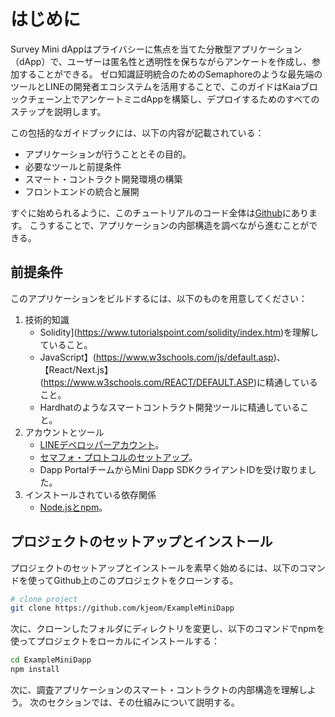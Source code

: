 # はじめに

Survey Mini dAppはプライバシーに焦点を当てた分散型アプリケーション（dApp）で、ユーザーは匿名性と透明性を保ちながらアンケートを作成し、参加することができる。 ゼロ知識証明統合のためのSemaphoreのような最先端のツールとLINEの開発者エコシステムを活用することで、このガイドはKaiaブロックチェーン上でアンケートミニdAppを構築し、デプロイするためのすべてのステップを説明します。

この包括的なガイドブックには、以下の内容が記載されている：

 - アプリケーションが行うこととその目的。
 - 必要なツールと前提条件
 - スマート・コントラクト開発環境の構築
 - フロントエンドの統合と展開

すぐに始められるように、このチュートリアルのコード全体は[Github](https://github.com/kjeom/ExampleMiniDapp)にあります。 こうすることで、アプリケーションの内部構造を調べながら進むことができる。

## 前提条件<a id="prerequisite"></a>

このアプリケーションをビルドするには、以下のものを用意してください：

1. 技術的知識
    - Solidity](https://www.tutorialspoint.com/solidity/index.htm)を理解していること。
    - JavaScript】(https://www.w3schools.com/js/default.asp)、【React/Next.js】(https://www.w3schools.com/REACT/DEFAULT.ASP)に精通していること。
    - Hardhatのようなスマートコントラクト開発ツールに精通していること。
2. アカウントとツール
    - [LINEデベロッパーアカウント](https://developers.line.biz/en/)。
    - [セマフォ・プロトコルのセットアップ](https://docs.semaphore.pse.dev/getting-started)。
    - Dapp PortalチームからMini Dapp SDKクライアントIDを受け取りました。
3. インストールされている依存関係
    - [Node.jsとnpm](https://docs.npmjs.com/downloading-and-installing-node-js-and-npm)。

## プロジェクトのセットアップとインストール<a id="project-setup-installation"></a>

プロジェクトのセットアップとインストールを素早く始めるには、以下のコマンドを使ってGithub上のこのプロジェクトをクローンする。

```bash
# clone project
git clone https://github.com/kjeom/ExampleMiniDapp
```

次に、クローンしたフォルダにディレクトリを変更し、以下のコマンドでnpmを使ってプロジェクトをローカルにインストールする：

```bash
cd ExampleMiniDapp
npm install
```

次に、調査アプリケーションのスマート・コントラクトの内部構造を理解しよう。 次のセクションでは、その仕組みについて説明する。

